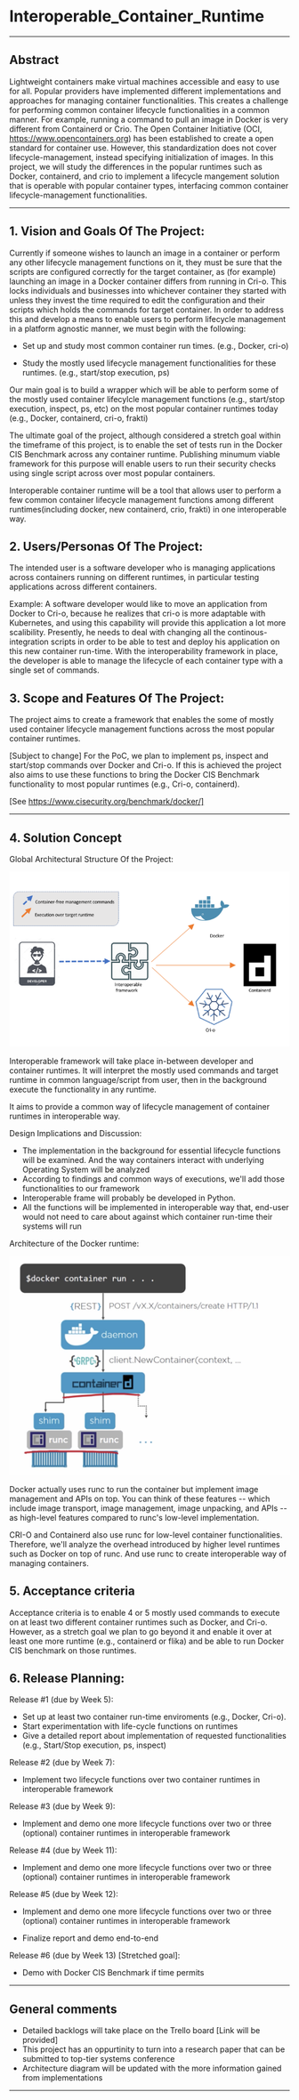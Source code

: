 # Interoperable_Container_Runtime
** **

## Abstract

Lightweight containers make virtual machines accessible and easy to use for all. Popular providers have implemented different implementations and approaches for managing container functionalities. This creates a challenge for performing common container lifecycle functionalities in a common manner. For example, running a command to pull an image in Docker is very different from Containerd or Crio. The Open Container Initiative (OCI, https://www.opencontainers.org) has been established to create a open standard for container use. However, this standardization does not cover lifecycle-management, instead specifying initialization of images.  In this project, we will study the differences in the popular runtimes such as Docker, containerd, and crio to implement a lifecycle mangement solution that is operable with popular container types, interfacing common container lifecycle-management functionalities. 


** **

## 1.   Vision and Goals Of The Project:

Currently if someone wishes to launch an image in a container or perform any other lifecycle management functions on it, they must be sure that the scripts are configured correctly for the target container, as (for example) launching an image in a Docker container differs from running in Cri-o. This locks individuals and businesses into whichever container they started with unless they invest the time required to edit the configuration and their scripts which holds the commands for target container. In order to address this and develop a means to enable users to perform lifecycle management in a platform agnostic manner, we must begin with the following:

* Set up and study most common container run times. (e.g., Docker, cri-o)

* Study the mostly used lifecycle management functionalities for these runtimes. (e.g., start/stop execution, ps)

Our main goal is to build a wrapper which will be able to perform some of the mostly used container lifecylcle management functions (e.g., start/stop execution, inspect, ps, etc) on the most popular container runtimes today (e.g., Docker, containerd, cri-o, frakti)

The ultimate goal of the project, although considered a stretch goal within the timeframe of this project, is to enable the set of tests run in the Docker CIS Benchmark across any container runtime. Publishing minumum viable framework for this purpose will enable users to run their security checks using single script across over most popular containers.

Interoperable container runtime will be a tool that allows user to perform a few common container lifecycle management functions among different runtimes(including docker, new containerd, crio, frakti) in one interoperable way. 

## 2. Users/Personas Of The Project:

The intended user is a software developer who is managing applications across containers running on different runtimes, in particular testing applications across different containers.
 
Example: A software developer would like to move an application from Docker to Cri-o, because he realizes that cri-o is more adaptable with Kubernetes, and using this capability will provide this application a lot more scalibility. Presently, he needs to deal with changing all the continous-integration scripts in order to be able to test and deploy his application on this new container run-time. With the interoperability framework in place, the developer is able to manage the lifecycle of each container type with a single set of commands.


## 3.   Scope and Features Of The Project:


The project aims to create a framework that enables the some of mostly used container lifecycle management functions across the most popular container runtimes. 

[Subject to change] For the PoC, we plan to implement ps, inspect and start/stop commands over Docker and Cri-o. 
If this is achieved the project also aims to use these functions to bring the Docker CIS Benchmark functionality to most popular runtimes (e.g., Cri-o, containerd). 

[See https://www.cisecurity.org/benchmark/docker/]


** **

## 4. Solution Concept

Global Architectural Structure Of the Project:

![alt text](https://github.com/BU-NU-CLOUD-F19/Interoperable_Container_Runtime/blob/master/figures/cloud-architecture.png "Hover text")

Interoperable framework will take place in-between developer and container runtimes. It will interpret the mostly used commands and target runtime in common language/script from user, then in the background execute the functionality in any runtime. 

It aims to provide a common way of lifecycle management of container runtimes in interoperable way.

Design Implications and Discussion:

* The implementation in the background for essential lifecycle functions will be examined. And the way containers interact with underlying Operating System will be analyzed
* According to findings and common ways of executions, we'll add those functionalities to our framework
* Interoperable frame will probably be developed in Python. 
* All the functions will be implemented in interoperable way that, end-user would not need to care about against which container run-time their systems will run

Architecture of the Docker runtime:

![alt text](https://github.com/BU-NU-CLOUD-F19/Interoperable_Container_Runtime/blob/master/figures/Docker-architecture.png "Hover text")

Docker actually uses runc to run the container but implement image management and APIs on top. You can think of these features -- which include image transport, image management, image unpacking, and APIs -- as high-level features compared to runc's low-level implementation.

CRI-O and Containerd also use runc for low-level container functionalities. Therefore, we'll analyze the overhead introduced by higher level runtimes such as Docker on top of runc. And use runc to create interoperable way of managing containers.


## 5. Acceptance criteria

Acceptance criteria is to enable 4 or 5 mostly used commands to execute on at least two different container runtimes such as Docker, and Cri-o. However, as a stretch goal we plan to go beyond it and enable it over at least one more runtime (e.g., containerd or flika) and be able to run Docker CIS benchmark on those runtimes.


## 6.  Release Planning:

Release #1 (due by Week 5): 

* Set up at least two container run-time enviroments (e.g., Docker, Cri-o). 
* Start experimentation with life-cycle functions on runtimes
* Give a detailed report about implementation of requested functionalities (e.g., Start/Stop execution, ps, inspect)

Release #2 (due by Week 7): 

* Implement two lifecycle functions over two container runtimes in interoperable framework

Release #3 (due by Week 9): 

* Implement and demo one more lifecycle functions over two or three (optional) container runtimes in interoperable framework

Release #4 (due by Week 11): 

* Implement and demo one more lifecycle functions over two or three (optional) container runtimes in interoperable framework

Release #5 (due by Week 12): 

* Implement and demo one more lifecycle functions over two or three (optional) container runtimes in interoperable framework

* Finalize report and demo end-to-end

Release #6 (due by Week 13) [Stretched goal]: 

* Demo with Docker CIS Benchmark if time permits


** **

## General comments

* Detailed backlogs will take place on the Trello board [Link will be provided]
* This project has an oppurtinity to turn into a research paper that can be submitted to top-tier systems conference
* Architecture diagram will be updated with the more information gained from implementations


** **


